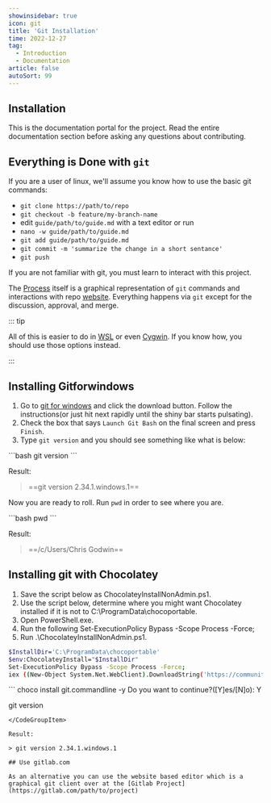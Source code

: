 ```yaml
---
showinsidebar: true
icon: git
title: 'Git Installation'
time: 2022-12-27
tag:
  - Introduction
  - Documentation
article: false
autoSort: 99
---
```


## Installation

This is the documentation portal for the project. Read the entire documentation
 section before asking any questions about contributing.

## Everything is Done with `git`

If you are a user of linux, we'll assume you know how to use the basic git commands:

* `git clone https://path/to/repo`
* `git checkout -b feature/my-branch-name`
* edit `guide/path/to/guide.md` with a text editor or run
* `nano -w guide/path/to/guide.md`
* `git add guide/path/to/guide.md`
* `git commit -m 'summarize the change in a short sentance'`
* `git push`

If you are not familiar with git, you must learn to interact with this project.

The [Process](/article/myidea/#the-process) itself is a graphical representation of `git` commands and interactions with repo [website](/).
 Everything happens via `git` except for the discussion, approval, and merge.

::: tip

All of this is easier to do in [WSL](https://docs.microsoft.com/en-us/windows/wsl/install) or even [Cygwin](https://www.cygwin.com/). If you know how, you should use those options instead.

:::

## Installing Gitforwindows

1. Go to [git for windows](https://gitforwindows.org/) and click the download button. Follow the instructions(or just hit next rapidly until the shiny bar starts pulsating).
1. Check the box that says `Launch Git Bash` on the final screen and press `Finish`.
1. Type `git version` and you should see something like what is below:

<CodeGroupItem title="git version" active>
```bash
git version
```
</CodeGroupItem>

Result:

> ==git version 2.34.1.windows.1==

Now you are ready to roll. Run `pwd` in order to see where you are.

<CodeGroupItem title="pwd" active>
```bash
pwd
```
</CodeGroupItem>

Result:

> ==/c/Users/Chris Godwin==

## Installing git with Chocolatey

1. Save the script below as ChocolateyInstallNonAdmin.ps1.
1. Use the script below, determine where you might want Chocolatey installed if it is not to C:\ProgramData\chocoportable.
1. Open PowerShell.exe.
1. Run the following Set-ExecutionPolicy Bypass -Scope Process -Force;
1. Run .\ChocolateyInstallNonAdmin.ps1.

<CodeGroupItem title="chocoinstall" active>

```bash
$InstallDir='C:\ProgramData\chocoportable'
$env:ChocolateyInstall="$InstallDir"
Set-ExecutionPolicy Bypass -Scope Process -Force;
iex ((New-Object System.Net.WebClient).DownloadString('https://community.chocolatey.org/install.ps1'))
```
</CodeGroupItem>

<CodeGroupItem title="chocoinstallgit" active>
```
choco install git.commandline -y
 Do you want to continue?([Y]es/[N]o): Y

git version
```
</CodeGroupItem>

Result:

> git version 2.34.1.windows.1

## Use gitlab.com

As an alternative you can use the website based editor which is a graphical git client over at the [Gitlab Project](https://gitlab.com/path/to/project)